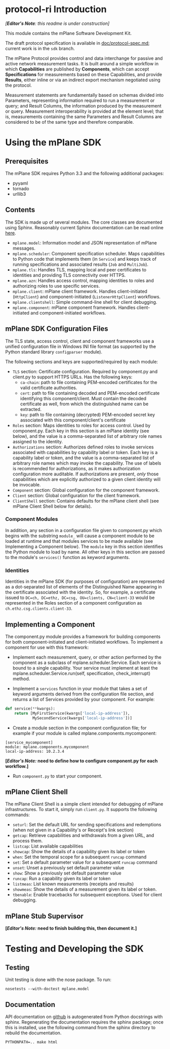 # protocol-ri Introduction

*[**Editor's Note**: this readme is under construction]*

This module contains the mPlane Software Development Kit.

The draft protocol specification is available in [doc/protocol-spec.md](https://github.com/fp7mplane/protocol-ri/blob/sdk/doc); current work is in the `sdk` branch.

The mPlane Protocol provides control and data interchange for passive and active network measurement tasks. It is built around a simple workflow in which __Capabilities__ are published by __Components__, which can accept __Specifications__ for measurements based on these Capabilities, and provide __Results__, either inline or via an indirect export mechanism negotiated using the protocol. 

Measurement statements are fundamentally based on schemas divided into Parameters, representing information required to run a measurement or query; and Result Columns, the information produced by the measurement or query. Measurement interoperability is provided at the element level; that is, measurements containing the same Parameters and Result Columns are considered to be of the same type and therefore comparable.

# Using the mPlane SDK

## Prerequisites

The mPlane SDK requires Python 3.3 and the following additional packages:

- pyyaml
- tornado
- urllib3

## Contents

The SDK is made up of several modules. The core classes are documented using Sphinx. Reasonably current Sphinx documentation can be read online [here](https://fp7mplane.github.io/protocol-ri).

- `mplane.model`: Information model and JSON representation of mPlane messages. 
- `mplane.scheduler`: Component specification scheduler. Maps capabilities to Python code that implements them (in `Service`) and keeps track of running specifications and associated results (`Job` and `MultiJob`). 
- `mplane.tls`: Handles TLS, mapping local and peer certificates to identities and providing TLS connectivity over HTTPS.
- `mplane.azn`: Handles access control, mapping identities to roles and authorizing roles to use specific services.
- `mplane.client`: mPlane client framework. Handles client-initiated (`HttpClient`) and component-initiated (`ListenerHttpClient`) workflows.
- `mplane.clientshell`: Simple command-line shell for client debugging.
- `mplane.component`: mPlane component framework. Handles client-initiated and component-initiated workflows.

## mPlane SDK Configuration Files

The TLS state, access control, client and component frameworks use a unified configuration file in Windows INI file format (as supported by the Python standard library `configparser` module).

The following sections and keys are supported/required by each module:

- `TLS` section: Certificate configuration. Required by component.py and client.py to support HTTPS URLs. Has the following keys:
    - `ca-chain`: path to file containing PEM-encoded certificates for the valid certificate authorities.
    - `cert`: path to file containing decoded and PEM-encoded certificate identifying this component/client. Must contain the decoded certificate as well, from which the distinguished name can be extracted.
    - `key`: path to file containing (decrypted) PEM-encoded secret key associated with this component/client's certificate
- `Roles` section: Maps identities to roles for access control. Used by component.py. Each key in this section is an mPlane identity (see below), and the value is a comma-separated list of arbitrary role names assigned to the identity.
- `Authorizations` section: Authorizes defined roles to invoke services associated with capabilities by capability label or token. Each key is a capability label or token, and the value is a comma-separated list of arbitrary role names which may invoke the capability. The use of labels is recommended for authorizations, as it makes authorization configuration more auditable. If authorizations are present, _only_ those capabilities which are explicitly authorized to a given client identity will be invocable. 
- `Component` section: Global configuration for the component framework.
- `Client` section: Global configuration for the client framework.
- `ClientShell` section: Contains defaults for the mPlane client shell (see mPlane Client Shell below for details).

### Component Modules

In addition, any section in a configuration file given to component.py which begins with the substring `module_` will cause a component module to be loaded at runtime and that modules services to be made available (see Implementing a Component below). The `module` key in this section identifies the Python module to load by name. All other keys in this section are passed to the module's `services()` function as keyword arguments.

### Identities

Identities in the mPlane SDK (for purposes of configuration) are represented as a dot-separated list of elements of the Distinguished Name appearing in the certificate associated with the identity. So, for example, a certificate issued to `DC=ch, DC=ethz, DC=csg, OU=clients, CN=client-33` would be represented in the Roles section of a component configuration as `ch.ethz.csg.clients.client-33`.

## Implementing a Component

The component.py module provides a framework for building components for both component-initiated and client-initiated workflows. To implement a component for use with this framework:

- Implement each measurement, query, or other action performed by the component as a subclass of mplane.scheduler.Service. Each service is bound to a single capability. Your service must implement at least the mplane.scheduler.Service.run(self, specification, check_interrupt) method. 

- Implement a `services` function in your module that takes a set of keyword arguments derived from the configuration file section, and returns a list of Services provided by your component. For example:

```python
def service(**kwargs):
    return [MyFirstService(kwargs['local-ip-address']),
            MySecondService(kwargs['local-ip-address'])]
```

- Create a module section in the component configuration file; for example if your module is called mplane.components.mycomponent:

```
[service_mycomponent]
module: mplane.components.mycomponent
local-ip-address: 10.2.3.4
```

**[*Editor's Note:* need to define how to configure component.py for each workflow.]**

- Run `component.py` to start your component.

## mPlane Client Shell

The mPlane Client Shell is a simple client intended for debugging of mPlane infrastructures. To start it, simply run `client.py`. It supports the following commands:

- `seturl`: Set the default URL for sending specifications and redemptions (when not given in a Capability's or Receipt's link section)
- `getcap`: Retrieve capabilities and withdrawals from a given URL, and process them.
- `listcap`: List available capabilities
- `showcap`: Show the details of a capability given its label or token
- `when`: Set the temporal scope for a subsequent `runcap` command
- `set`: Set a default parameter value for a subsequent `runcap` command
- `unset`: Unset a previously set default parameter value
- `show`: Show a previously set default parameter value
- `runcap`: Run a capability given its label or token
- `listmeas`: List known measurements (receipts and results)
- `showmeas`: Show the details of a measurement given its label or token.
- `tbenable`: Enable tracebacks for subsequent exceptions. Used for client debugging.

## mPlane Stub Supervisor

**[*Editor's Note:* need to finish building this, then document it.]**

# Testing and Developing the SDK

## Testing

Unit testing is done with the nose package. To run:

`nosetests --with-doctest mplane.model`

## Documentation

API documentation on [github](https://fp7mplane.github.io/protocol-ri) is autogenerated from Python docstrings with sphinx. Regenerating the documentation requires the sphinx package; once this is installed, use the following command from the sphinx directory to rebuild the documentation.

`PYTHONPATH=.. make html`
